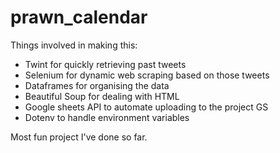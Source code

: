 # prawn_calendar

Things involved in making this:

- Twint for quickly retrieving past tweets
- Selenium for dynamic web scraping based on those tweets
- Dataframes for organising the data
- Beautiful Soup for dealing with HTML 
- Google sheets API to automate uploading to the project GS
- Dotenv to handle environment variables

Most fun project I've done so far.

